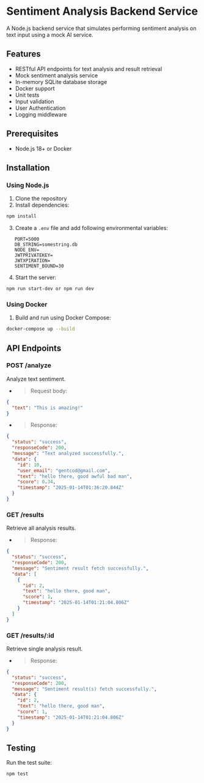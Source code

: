 # Sentiment Analysis Backend Service

A Node.js backend service that simulates performing sentiment analysis on text input using a mock AI service.

## Features

- RESTful API endpoints for text analysis and result retrieval
- Mock sentiment analysis service
- In-memory SQLite database storage
- Docker support
- Unit tests
- Input validation
- User Authentication
- Logging middleware

## Prerequisites

- Node.js 18+ or Docker

## Installation

### Using Node.js

1. Clone the repository
2. Install dependencies:

```bash
npm install
```

3. Create a `.env` file and add following environmental variables:

```
   PORT=5000
   DB_STRING=somestring.db
   NODE_ENV=
   JWTPRIVATEKEY=
   JWTXPIRATION=
   SENTIMENT_BOUND=30
```

4. Start the server:

```bash
npm run start-dev or npm run dev
```

### Using Docker

1. Build and run using Docker Compose:

```bash
docker-compose up --build
```

## API Endpoints

### POST /analyze

Analyze text sentiment.

- > Request body:

```json
{
  "text": "This is amazing!"
}
```

- > Response:

```json
{
  "status": "success",
  "responseCode": 200,
  "message": "Text analyzed successfully.",
  "data": {
    "id": 10,
    "user_email": "gentcod@gmail.com",
    "text": "hello there, good awful bad man",
    "score": 0.34,
    "timestamp": "2025-01-14T01:36:20.844Z"
  }
}
```

### GET /results

Retrieve all analysis results.

- > Response:

```json
{
  "status": "success",
  "responseCode": 200,
  "message": "Sentiment result fetch successfully.",
  "data": [
    {
      "id": 2,
      "text": "hello there, good man",
      "score": 1,
      "timestamp": "2025-01-14T01:21:04.806Z"
    }
  ]
}
```

### GET /results/:id

Retrieve single analysis result.

- > Response:

```json
{
  "status": "success",
  "responseCode": 200,
  "message": "Sentiment result(s) fetch successfully.",
  "data": {
    "id": 2,
    "text": "hello there, good man",
    "score": 1,
    "timestamp": "2025-01-14T01:21:04.806Z"
  }
}
```

## Testing

Run the test suite:

```bash
npm test
```
